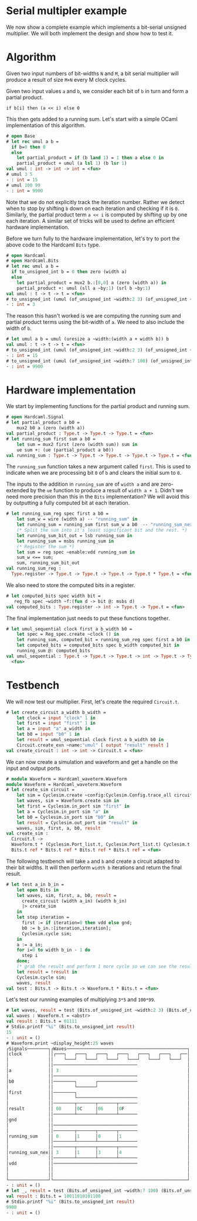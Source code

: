 # Serial multipler example

<!--
```ocaml
# Hardcaml.Caller_id.set_mode Disabled
- : unit = ()
```
-->

We now show a complete example which implements a bit-serial unsigned
multiplier. We will both implement the design and show how to test it.

# Algorithm

Given two input numbers of bit-widths `N` and `M`, a bit serial
multiplier will produce a result of size `M+N` every M clock cycles.

Given two input values `a` and `b`, we consider each bit of `b` in turn
and form a partial product.

```
if b[i] then (a << i) else 0
```

This then gets added to a running sum. Let's start with a simple OCaml
implementation of this algorithm.

```ocaml
# open Base
# let rec umul a b =
  if b=0 then 0
  else
    let partial_product = if (b land 1) = 1 then a else 0 in
    partial_product + umul (a lsl 1) (b lsr 1)
val umul : int -> int -> int = <fun>
# umul 3 5
- : int = 15
# umul 100 99
- : int = 9900
```

Note that we do not explicitly track the iteration number. Rather we
detect when to stop by shifting `b` down on each iteration and
checking if it is `0`. Similarly, the partial product term `a << i` is
computed by shifting up by one each iteration. A similar set of tricks
will be used to define an efficient hardware implementation.

Before we turn fully to the hardware implementation, let's try to port
the above code to the Hardcaml `Bits` type.

```ocaml
# open Hardcaml
# open Hardcaml.Bits
# let rec umul a b =
  if to_unsigned_int b = 0 then zero (width a)
  else
    let partial_product = mux2 b.:[0,0] a (zero (width a)) in
    partial_product +: umul (sll a ~by:1) (srl b ~by:1)
val umul : t -> t -> t = <fun>
# to_unsigned_int (umul (of_unsigned_int ~width:2 3) (of_unsigned_int ~width:3 5))
- : int = 3
```

The reason this hasn't worked is we are computing the running sum and
partial product terms using the bit-width of `a`. We need to
also include the width of `b`.

```ocaml
# let umul a b = umul (uresize a ~width:(width a + width b)) b
val umul : t -> t -> t = <fun>
# to_unsigned_int (umul (of_unsigned_int ~width:2 3) (of_unsigned_int ~width:3 5))
- : int = 15
# to_unsigned_int (umul (of_unsigned_int ~width:7 100) (of_unsigned_int ~width:7 99))
- : int = 9900
```

# Hardware implementation

We start by implementing functions for the partial product and running sum.

```ocaml
# open Hardcaml.Signal
# let partial_product a b0 =
    mux2 b0 a (zero (width a))
val partial_product : Type.t -> Type.t -> Type.t = <fun>
# let running_sum first sum a b0 =
    let sum = mux2 first (zero (width sum)) sum in
    ue sum +: (ue (partial_product a b0))
val running_sum : Type.t -> Type.t -> Type.t -> Type.t -> Type.t = <fun>
```

The `running_sum` function takes a new argument called `first`. This
is used to indicate when we are processing bit `0` of `b` and clears
the initial sum to `0`.

The inputs to the addition in `running_sum` are of `width a` and are
zero-extended by the `ue` function to produce a result of `width a +
1`. Didn't we need more precision than this in the `Bits`
implementation? We will avoid this by outputting a fully computed bit
at each iteration.

```ocaml
# let running_sum_reg spec first a b0 =
    let sum_w = wire (width a) -- "running_sum" in
    let running_sum = running_sum first sum_w a b0  -- "running_sum_next" in
    (* Split the sum into it's least significant bit and the rest. *)
    let running_sum_bit_out = lsb running_sum in
    let running_sum = msbs running_sum in
    (* Register the sum *)
    let sum = reg spec ~enable:vdd running_sum in
    sum_w <== sum;
    sum, running_sum_bit_out
val running_sum_reg :
  Type.register -> Type.t -> Type.t -> Type.t -> Type.t * Type.t = <fun>
```

We also need to store the computed bits in a register.

```ocaml
# let computed_bits spec width bit =
   reg_fb spec ~width ~f:(fun d -> bit @: msbs d)
val computed_bits : Type.register -> int -> Type.t -> Type.t = <fun>
```

The final implementation just needs to put these functions together.

```ocaml
# let umul_sequential clock first a b_width b0 =
    let spec = Reg_spec.create ~clock () in
    let running_sum, computed_bit = running_sum_reg spec first a b0 in
    let computed_bits = computed_bits spec b_width computed_bit in
    running_sum @: computed_bits
val umul_sequential : Type.t -> Type.t -> Type.t -> int -> Type.t -> Type.t =
  <fun>
```

# Testbench

We will now test our multiplier. First, let's create the required
`Circuit.t`.

```ocaml
# let create_circuit a_width b_width =
    let clock = input "clock" 1 in
    let first = input "first" 1 in
    let a = input "a" a_width in
    let b0 = input "b0" 1 in
    let result = umul_sequential clock first a b_width b0 in
    Circuit.create_exn ~name:"umul" [ output "result" result ]
val create_circuit : int -> int -> Circuit.t = <fun>
```

We can now create a simulation and waveform and get a handle on the
input and output ports.

```ocaml
# module Waveform = Hardcaml_waveterm.Waveform
module Waveform = Hardcaml_waveterm.Waveform
# let create_sim circuit =
    let sim = Cyclesim.create ~config:Cyclesim.Config.trace_all circuit in
    let waves, sim = Waveform.create sim in
    let first = Cyclesim.in_port sim "first" in
    let a = Cyclesim.in_port sim "a" in
    let b0 = Cyclesim.in_port sim "b0" in
    let result = Cyclesim.out_port sim "result" in
    waves, sim, first, a, b0, result
val create_sim :
  Circuit.t ->
  Waveform.t * (Cyclesim.Port_list.t, Cyclesim.Port_list.t) Cyclesim.t *
  Bits.t ref * Bits.t ref * Bits.t ref * Bits.t ref = <fun>
```

The following testbench will take `a` and `b` and create a circuit
adapted to their bit widths. It will then perform `width b` iterations
and return the final result.

```ocaml
# let test a_in b_in =
    let open Bits in
    let waves, sim, first, a, b0, result =
      create_circuit (width a_in) (width b_in)
      |> create_sim
    in
    let step iteration =
      first := if iteration=0 then vdd else gnd;
      b0 := b_in.:[iteration,iteration];
      Cyclesim.cycle sim;
    in
    a := a_in;
    for i=0 to width b_in - 1 do
      step i
    done;
    (* grab the result and perform 1 more cycle so we can see the result in the waveform *)
    let result = !result in
    Cyclesim.cycle sim;
    waves, result
val test : Bits.t -> Bits.t -> Waveform.t * Bits.t = <fun>
```

Let's test our running examples of multiplying `3*5` and `100*99`.

```ocaml
# let waves, result = test (Bits.of_unsigned_int ~width:2 3) (Bits.of_unsigned_int ~width:3 5)
val waves : Waveform.t = <abstr>
val result : Bits.t = 01111
# Stdio.printf "%i" (Bits.to_unsigned_int result)
15
- : unit = ()
# Waveform.print ~display_height:25 waves
┌Signals────────┐┌Waves──────────────────────────────────────────────┐
│clock          ││┌───┐   ┌───┐   ┌───┐   ┌───┐   ┌───┐   ┌───┐   ┌──│
│               ││    └───┘   └───┘   └───┘   └───┘   └───┘   └───┘  │
│               ││────────────────────────────────                   │
│a              ││ 3                                                 │
│               ││────────────────────────────────                   │
│b0             ││────────┐       ┌───────────────                   │
│               ││        └───────┘                                  │
│first          ││────────┐                                          │
│               ││        └───────────────────────                   │
│               ││────────┬───────┬───────┬───────                   │
│result         ││ 00     │0C     │06     │0F                        │
│               ││────────┴───────┴───────┴───────                   │
│gnd            ││                                                   │
│               ││────────────────────────────────                   │
│               ││────────┬───────┬───────┬───────                   │
│running_sum    ││ 0      │1      │0      │1                         │
│               ││────────┴───────┴───────┴───────                   │
│               ││────────┬───────┬───────┬───────                   │
│running_sum_nex││ 3      │1      │3      │4                         │
│               ││────────┴───────┴───────┴───────                   │
│vdd            ││────────────────────────────────                   │
│               ││                                                   │
│               ││                                                   │
└───────────────┘└───────────────────────────────────────────────────┘
- : unit = ()
# let _, result = test (Bits.of_unsigned_int ~width:7 100) (Bits.of_unsigned_int ~width:7 99)
val result : Bits.t = 10011010101100
# Stdio.printf "%i" (Bits.to_unsigned_int result)
9900
- : unit = ()
```
